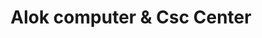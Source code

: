 ---
title: "Alok computer & Csc Center"
url: /bhilaiya/alok-computer-and-csc-center/
shop: computer
---